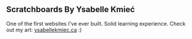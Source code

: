 
## Scratchboards By Ysabelle Kmieć

One of the first websites I've ever built. Solid learning experience. Check out my art: [ysabellekmiec.ca](ysabellekmiec.ca) :)
